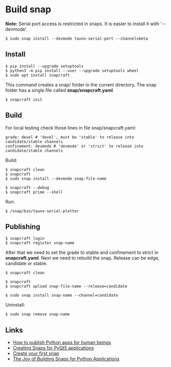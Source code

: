 # Build snap

**Note:**
Serial port access is restricted in snaps. It is easier to install it with '--devmode'.

    $ sudo snap install --devmode tauno-serial-port --channel=beta

## Install

    $ pip install --upgrade setuptools
    $ python3 -m pip install --user --upgrade setuptools wheel
    $ sudo apt install snapcraft

This command creates a snap/ folder in the current directory. The snap folder has a single file called **snap/snapcraft.yaml**.

    $ snapcraft init

## Build

For local testing check those lines in file snap/snapcraft.yaml:

    grade: devel # 'devel', must be 'stable' to release into candidate/stable channels
    confinement: devmode # 'devmode' or 'strict' to release into candidate/stable channels

Build:

    $ snapcraft clean
    $ snapcraft
    $ sudo snap install --devmode snap-file-name

    $ snapcraft --debug
    $ snapcraft prime --shell

Run:

    $ /snap/bin/tauno-serial-plotter

## Publishing

    $ snapcraft login
    $ snapcraft register snap-name

After that we need to set the grade to stable and confinement to strict in **snapcraft.yaml**. Next we need to rebuild the snap. Release can be edge, candidate or stable.

    $ snapcraft clean

    $ snapcraft
    $ snapcraft upload snap-file-name --release=candidate

    $ sudo snap install snap-name --channel=candidate

Uninstall:

    $ sudo snap remove snap-name

## Links

 - [How to publish Python apps for human beings](https://gist.github.com/ForgottenUmbrella/ce6ecd8983e76f6d8ef47e07240eb4ac#snappy)
 - [Creating Snaps for PyQt5 applications](https://pakjiddat.netlify.app/posts/creating-snaps-for-pyqt5-applications)
 - [Create your first snap](https://ubuntu.com/tutorials/create-your-first-snap)
 - [The Joy of Building Snaps for Python Applications](https://medium.com/oli-systems/the-joy-of-building-snaps-for-python-applications-4fa35c36b1a3)